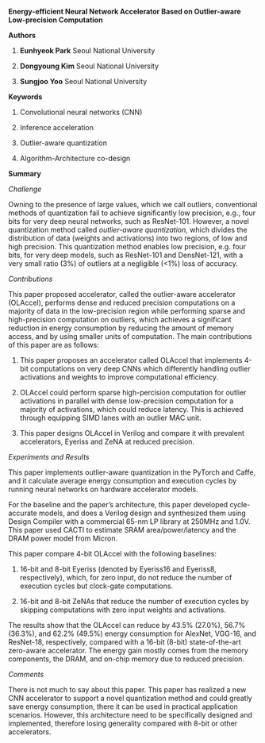 **Energy-efficient Neural Network Accelerator Based on Outlier-aware
Low-precision Computation**

**Authors**

1.  **Eunhyeok Park** Seoul National University

2.  **Dongyoung Kim** Seoul National University

3.  **Sungjoo Yoo** Seoul National University

**Keywords**

1.  Convolutional neural networks (CNN)

2.  Inference acceleration

3.  Outlier-aware quantization

4.  Algorithm-Architecture co-design

**Summary**

*Challenge*

Owning to the presence of large values, which we call outliers, conventional
methods of quantization fail to achieve significantly low precision, e.g., four
bits for very deep neural networks, such as ResNet-101. However, a novel
quantization method called *outlier-aware quantization*, which divides the
distribution of data (weights and activations) into two regions, of low and high
precision. This quantization method enables low precision, e.g. four bits, for
very deep models, such as ResNet-101 and DensNet-121, with a very small ratio
(3%) of outliers at a negligible (\<1%) loss of accuracy.

*Contributions*

This paper proposed accelerator, called the outlier-aware accelerator (OLAccel),
performs dense and reduced precision computations on a majority of data in the
low-precision region while performing sparse and high-precision computation on
outliers, which achieves a significant reduction in energy consumption by
reducing the amount of memory access, and by using smaller units of computation.
The main contributions of this paper are as follows:

1.  This paper proposes an accelerator called OLAccel that implements 4-bit
    computations on very deep CNNs which differently handling outlier
    activations and weights to improve computational efficiency.

2.  OLAccel could perform sparse high-percision computation for outlier
    activations in parallel with dense low-precision computation for a majority
    of activations, which could reduce latency. This is achieved through
    equipping SIMD lanes with an outlier MAC unit.

3.  This paper designs OLAccel in Verilog and compare it with prevalent
    accelerators, Eyeriss and ZeNA at reduced precision.

*Experiments and Results*

This paper implements outlier-aware quantization in the PyTorch and Caffe, and
it calculate average energy consumption and execution cycles by running neural
networks on hardware accelerator models.

For the baseline and the paper’s architecture, this paper developed
cycle-accurate models, and does a Verilog design and synthesized them using
Design Compiler with a commercial 65-nm LP library at 250MHz and 1.0V. This
paper used CACTI to estimate SRAM area/power/latency and the DRAM power model
from Micron.

This paper compare 4-bit OLAccel with the following baselines:

1.  16-bit and 8-bit Eyeriss (denoted by Eyeriss16 and Eyeriss8, respectively),
    which, for zero input, do not reduce the number of execution cycles but
    clock-gate computations.

2.  16-bit and 8-bit ZeNAs that reduce the number of execution cycles by
    skipping computations with zero input weights and activations.

The results show that the OLAccel can reduce by 43.5% (27.0%), 56.7% (36.3%),
and 62.2% (49.5%) energy consumption for AlexNet, VGG-16, and ResNet-18,
respectively, compared with a 16-bit (8-bit) state-of-the-art zero-aware
accelerator. The energy gain mostly comes from the memory components, the DRAM,
and on-chip memory due to reduced precision.

*Comments*

There is not much to say about this paper. This paper has realized a new CNN
accelerator to support a novel quantization method and could greatly save energy
consumption, there it can be used in practical application scenarios. However,
this architecture need to be specifically designed and implemented, therefore
losing generality compared with 8-bit or other accelerators.
